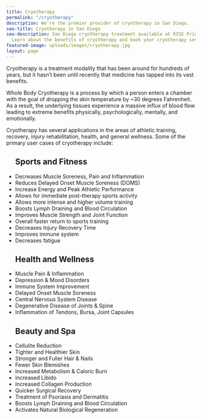 ```yaml
---
title: Cryotherapy
permalink: "/cryotherapy"
description: We're the premier provider of cryotherapy in San Diego.
seo-title: Cryotherapy in San Diego
seo-description: San Diego cryotherapy treatment available at RISE Prime Wellness.
  Learn about the benefits of cryotherapy and book your cryotherapy session online.
featured-image: uploads/images/cryotherapy.jpg
layout: page
---
```


Cryotherapy is a treatment modality that has been around for hundreds of years, but it hasn’t been until recently that medicine has tapped into its vast benefits.

Whole Body Cryotherapy is a process by which a person enters a chamber with the goal of dropping the skin temperature by ~30 degrees Fahrenheit. As a result, the underlying tissues experience a massive influx of blood flow leading to extreme benefits physically, psychologically, mentally, and emotionally.

Cryotherapy has several applications in the areas of athletic training, recovery, injury rehabilitation, health, and general wellness. Some of the primary user cases of cryotherapy include:

<section id="flex-section">
  <ul class="cryo-use-list">
    <h2>Sports and Fitness</h2>
    <li>Decreases Muscle Soreness, Pain and Inflammation</li>
    <li>Reduces Delayed Onset Muscle Soreness (DOMS)</li>
    <li>Increase Energy and Peak Athletic Performance</li>
    <li>Allows for immediate post-therapy sports activity</li>
    <li>Allows more intense and higher volume training</li>
    <li>Boosts Lymph Draining and Blood Circulation</li>
    <li>Improves Muscle Strength and Joint Function</li>
    <li>Overall faster return to sports training</li>
    <li>Decreases Injury Recovery Time</li>
    <li>Improves immune system</li>
    <li>Decreases fatigue</li>
  </ul>
  <ul class="cryo-use-list">
    <h2>Health and Wellness</h2>
    <li>Muscle Pain & Inflammation</li>
    <li>Depression & Mood Disorders</li>
    <li>Immune System Improvement</li>
    <li>Delayed Onset Muscle Soreness</li>
    <li>Central Nervous System Disease</li>
    <li>Degenerative Disease of Joints & Spine</li>
    <li>Inflammation of Tendons, Bursa, Joint Capsules</li>
  </ul>
  <ul class="cryo-use-list">
    <h2>Beauty and Spa</h2>
    <li>Cellulite Reduction</li>
    <li>Tighter and Healthier Skin</li>
    <li>Stronger and Fuller Hair & Nails</li>
    <li>Fewer Skin Blemishes</li>
    <li>Increased Metabolism & Caloric Burn</li>
    <li>Increased Libido</li>
    <li>Increased Collagen Production</li>
    <li>Quicker Surgical Recovery</li>
    <li>Treatment of Psoriasis and Dermatitis</li>
    <li>Boosts Lymph Draining and Blood Circulation</li>
    <li>Activates Natural Biological Regeneration</li>
  </ul>
